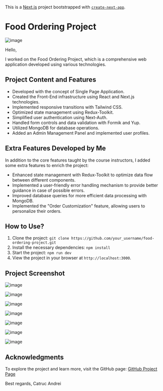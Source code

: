This is a [Next.js](https://nextjs.org/) project bootstrapped with [`create-next-app`](https://github.com/vercel/next.js/tree/canary/packages/create-next-app).

# Food Ordering Project

![image](https://github.com/eminkmru/food-ordering-with-NextJS/assets/89755021/272ac072-0702-4c83-9a79-a09a2eb43b4c)

Hello,

I worked on the Food Ordering Project, which is a comprehensive web application developed using various technologies.

## Project Content and Features

- Developed with the concept of Single Page Application.
- Created the Front-End infrastructure using React and Next.js technologies.
- Implemented responsive transitions with Tailwind CSS.
- Optimized state management using Redux-Toolkit.
- Simplified user authentication using Next-Auth.
- Handled form controls and data validation with Formik and Yup.
- Utilized MongoDB for database operations.
- Added an Admin Management Panel and implemented user profiles.

## Extra Features Developed by Me

In addition to the core features taught by the course instructors, I added some extra features to enrich the project:

- Enhanced state management with Redux-Toolkit to optimize data flow between different components.
- Implemented a user-friendly error handling mechanism to provide better guidance in case of possible errors.
- Improved database queries for more efficient data processing with MongoDB.
- Implemented the "Order Customization" feature, allowing users to personalize their orders.

## How to Use?

1. Clone the project: `git clone https://github.com/your_username/food-ordering-project.git`
2. Install the necessary dependencies: `npm install`
3. Start the project: `npm run dev`
4. View the project in your browser at `http://localhost:3000`.

## Project Screenshot

![image](https://github.com/eminkmru/food-ordering-with-NextJS/assets/89755021/f0e0ed7a-ead1-4070-abb9-f72bb2e5e7f9)

![image](https://github.com/eminkmru/food-ordering-with-NextJS/assets/89755021/26da9d2a-53da-4689-a56f-be224b682bc1)

![image](https://github.com/eminkmru/food-ordering-with-NextJS/assets/89755021/2a57c58c-ee7a-4bac-aedd-cc1e45ecf071)

![image](https://github.com/eminkmru/food-ordering-with-NextJS/assets/89755021/8fef5351-16cc-44fb-8f83-307575aecfd8)

![image](https://github.com/eminkmru/food-ordering-with-NextJS/assets/89755021/35bb7f17-4e1f-474c-9e4c-c00e98529b22)

![image](https://github.com/eminkmru/food-ordering-with-NextJS/assets/89755021/cbdcc75b-bfce-4d91-aea2-fd66abe41c5d)

![image](https://github.com/eminkmru/food-ordering-with-NextJS/assets/89755021/5f884bea-0035-4da0-925f-acb4ca5b6610)

## Acknowledgments

To explore the project and learn more, visit the GitHub page: [GitHub Project Page](https://github.com/your_username/food-ordering-project)

Best regards,
Catruc Andrei
